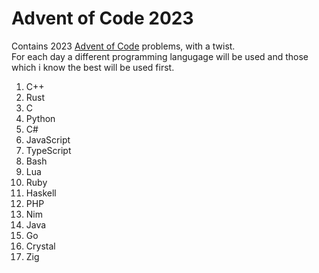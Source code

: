 # Advent of Code 2023
Contains 2023 [Advent of Code](https://adventofcode.com/2023) problems, with a twist.  
For each day a different programming langugage will be used and those which i know the best will be used first.


1. C++
1. Rust
1. C
1. Python
1. C#
1. JavaScript
1. TypeScript 
1. Bash
1. Lua
1. Ruby
1. Haskell
1. PHP
1. Nim
1. Java
1. Go
1. Crystal
1. Zig

